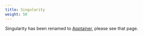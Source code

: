```yaml
---
title: Singularity
weight: 50
---
```


Singularity has been renamed to [Apptainer](../apptainer), please see that page.
